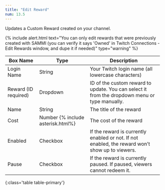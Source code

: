 ```yaml
---
title: "Edit Reward"
num: 13.5
---
```


Updates a Custom Reward created on your channel. 

{% include alert.html text="You can only edit rewards that were previously created with SAMMI (you can verify it says 'Owned' in Twitch Connections - Edit Rewards window, and dupe it if needed)" type="warning" %} 

| Box Name | Type | Description |
|-------|--------|--------
|Login Name|String|Your Twitch login name (all lowercase characters)
|Reward (ID required)|Dropdown|ID of the custom reward to update. You can select it from the dropdown menu or type manually.
|Name|String|The title of the reward
|Cost|Number {% include asterisk.html%}|The cost of the reward
|Enabled|Checkbox|If the reward is currently enabled or not. If not enabled, the reward won’t show up to viewers.
|Pause|Checkbox|If the reward is currently paused. If paused, viewers cannot redeem it.
{:class='table table-primary'}










